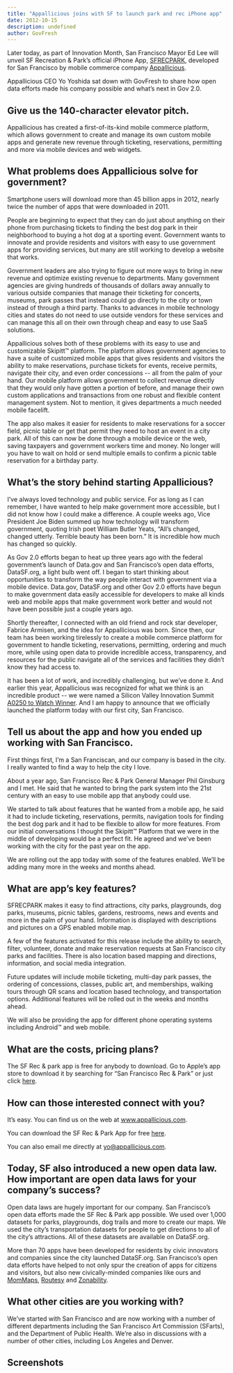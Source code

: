 ```yaml
---
title: "Appallicious joins with SF to launch park and rec iPhone app"
date: 2012-10-15
description: undefined
author: GovFresh
---
```


Later today, as part of Innovation Month, San Francisco Mayor Ed Lee will unveil SF Recreation &amp; Park’s official iPhone App, <a href="http://itunes.apple.com/us/app/city-san-francisco-recreation/id549416838?ls=1&amp;mt=8">SFRECPARK</a>, developed for San Francisco by mobile commerce company <a href="http://www.appallicious.com/">Appallicious</a>.

Appallicious CEO Yo Yoshida sat down with GovFresh to share how open data efforts made his company possible and what’s next in Gov 2.0.

<h2>Give us the 140-character elevator pitch.</h2>
 
Appallicious has created a first-of-its-kind mobile commerce platform, which allows government to create and manage its own custom mobile apps and generate new revenue through ticketing, reservations, permitting and more via mobile devices and web widgets. 

<h2>What problems does Appallicious solve for government?</h2>

Smartphone users will download more than 45 billion apps in 2012, nearly twice the number of apps that were downloaded in 2011.

People are beginning to expect that they can do just about anything on their phone from purchasing tickets to finding the best dog park in their neighborhood to buying a hot dog at a sporting event. Government wants to innovate and provide residents and visitors with easy to use government apps for providing services, but many are still working to develop a website that works.

Government leaders are also trying to figure out more ways to bring in new revenue and optimize existing revenue to departments. Many government agencies are giving hundreds of thousands of dollars away annually to various outside companies that manage their ticketing for concerts, museums, park passes that instead could go directly to the city or town instead of through a third party. Thanks to advances in mobile technology cities and states do not need to use outside vendors for these services and can manage this all on their own through cheap and easy to use SaaS solutions.

Appallicious solves both of these problems with its easy to use and customizable Skipitt™ platform. The platform allows government agencies to have a suite of customized mobile apps that gives residents and visitors the ability to make reservations, purchase tickets for events, receive permits, navigate their city, and even order concessions -- all from the palm of your hand. Our mobile platform allows government to collect revenue directly that they would only have gotten a portion of before, and manage their own custom applications and transactions from one robust and flexible content management system. Not to mention, it gives departments a much needed mobile facelift.

The app also makes it easier for residents to make reservations for a soccer field, picnic table or get that permit they need to host an event in a city park. All of this can now be done through a mobile device or the web, saving taxpayers and government workers time and money. No longer will you have to wait on hold or send multiple emails to confirm a picnic table reservation for a birthday party.

<h2>What’s the story behind starting Appallicious?</h2>

I’ve always loved technology and public service. For as long as I can remember, I have wanted to help make government more accessible, but I did not know how I could make a difference. A couple weeks ago, Vice President Joe Biden summed up how technology will transform government, quoting Irish poet William Butler Yeats, “All’s changed, changed utterly. Terrible beauty has been born.” It is incredible how much has changed so quickly.

As Gov 2.0 efforts began to heat up three years ago with the federal government’s launch of Data.gov and San Francisco’s open data efforts, DataSF.org, a light bulb went off. I began to start thinking about opportunities to transform the way people interact with government via a mobile device. Data.gov, DataSF.org and other Gov 2.0 efforts have begun to make government data easily accessible for developers to make all kinds web and mobile apps that make government work better and would not have been possible just a couple years ago.

Shortly thereafter, I connected with an old friend and rock star developer, Fabrice Armisen, and the idea for Appallicious was born. Since then, our team has been working tirelessly to create a mobile commerce platform for government to handle ticketing, reservations, permitting, ordering and much more, while using open data to provide incredible access, transparency, and resources for the public navigate all of the services and facilities they didn’t know they had access to.

It has been a lot of work, and incredibly challenging, but we’ve done it. And earlier this year, Appallicious was recognized for what we think is an incredible product -- we were named a Silicon Valley Innovation Summit <a href="http://www.aonetwork.com/AOStory/Announcing-2012-AlwaysOn-Global-250-Top-Private-Companies">A0250 to Watch Winner</a>. And I am happy to announce that we officially launched the platform today with our first city, San Francisco.

<h2>Tell us about the app and how you ended up working with San Francisco.</h2>

First things first, I’m a San Franciscan, and our company is based in the city. I really wanted to find a way to help the city I love.

About a year ago, San Francisco Rec &amp; Park General Manager Phil Ginsburg and I met. He said that he wanted to bring the park system into the 21st century with an easy to use mobile app that anybody could use.

We started to talk about features that he wanted from a mobile app, he said it had to include ticketing, reservations, permits, navigation tools for finding the best dog park and it had to be flexible to allow for more features. From our initial conversations I thought the Skipitt™ Platform that we were in the middle of developing would be a perfect fit. He agreed and we’ve been working with the city for the past year on the app.

We are rolling out the app today with some of the features enabled. We’ll be adding many more in the weeks and months ahead. 

<h2>What are app’s key features?</h2>

SFRECPARK makes it easy to find attractions, city parks, playgrounds, dog parks, museums, picnic tables, gardens, restrooms, news and events and more in the palm of your hand. Information is displayed with descriptions and pictures on a GPS enabled mobile map.

A few of the features activated for this release include the ability to search, filter, volunteer, donate and make reservation requests at San Francisco city parks and facilities. There is also location based mapping and directions, information, and social media integration.  
 
Future updates will include mobile ticketing, multi-day park passes, the ordering of concessions, classes, public art, and memberships, walking tours through QR scans and location based technology, and transportation options. Additional features will be rolled out in the weeks and months ahead.

We will also be providing the app for different phone operating systems including Android™ and web mobile.

<h2>What are the costs, pricing plans?</h2>

The SF Rec &amp; park app is free for anybody to download. Go to Apple’s app store to download it by searching for “San Francisco Rec &amp; Park” or just click <a href="http://itunes.apple.com/us/app/city-san-francisco-recreation/id549416838?ls=1&amp;mt=8">here</a>.

<h2>How can those interested connect with you?</h2>

It’s easy. You can find us on the web at <a href="http://www.appallicious.com/">www.appallicious.com</a>.
 
You can download the SF Rec &amp; Park App for free <a href="http://itunes.apple.com/us/app/city-san-francisco-recreation/id549416838?ls=1&amp;mt=8">here</a>.  

You can also email me directly at <a href="mailto:yo@appallicious.com">yo@appallicious.com</a>.

<h2>Today, SF also introduced a new open data law. How important are open data laws for your company’s success?</h2>

Open data laws are hugely important for our company. San Francisco’s open data efforts made the SF Rec &amp; Park app possible. We used over 1,000 datasets for parks, playgrounds, dog trails and more to create our maps. We used the city’s transportation datasets for people to get directions to all of the city’s attractions. All of these datasets are available on DataSF.org.

More than 70 apps have been developed for residents by civic innovators and companies since the city launched DataSF.org. San Francisco’s open data efforts have helped to not only spur the creation of apps for citizens and visitors, but also new civically-minded companies like ours and <a href="http://mommaps.com/">MomMaps</a>, <a href="http://www.routesy.com/">Routesy</a> and <a href="http://zonability.com/">Zonability</a>.

<h2>What other cities are you working with?</h2>

We’ve started with San Francisco and are now working with a number of different departments including the San Francisco Art Commission (SFarts), and the Department of Public Health. We’re also in discussions with a number of other cities, including Los Angeles and Denver.

<h2>Screenshots</h2>














